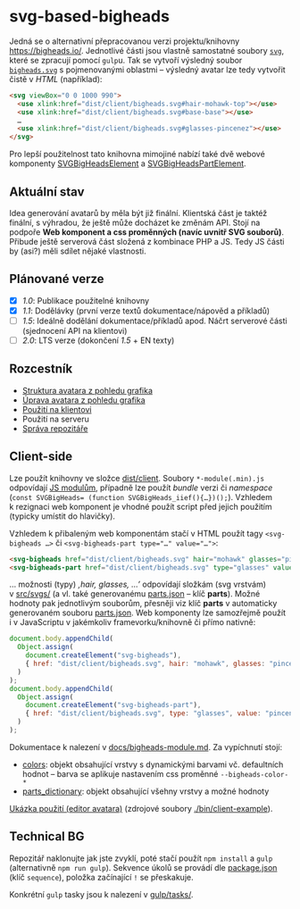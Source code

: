 # svg-based-bigheads
Jedná se o alternativní přepracovanou verzi projektu/knihovny https://bigheads.io/. Jednotlivé části jsou vlastně samostatné soubory [`svg`](src/svgs/bigheads-parts/), které se zpracují pomocí `gulp`u.
Tak se vytvoří výsledný soubor [`bigheads.svg`](./dist/client/bigheads.svg) s pojmenovanými oblastmi – výsledný avatar lze tedy vytvořit čistě v *HTML* (například):
```html
<svg viewBox="0 0 1000 990">
  <use xlink:href="dist/client/bigheads.svg#hair-mohawk-top"></use>
  <use xlink:href="dist/client/bigheads.svg#base-base"></use>
  …
  <use xlink:href="dist/client/bigheads.svg#glasses-pincenez"></use>
</svg>
```
Pro lepší použitelnost tato knihovna mimojiné nabízí také dvě webové komponenty [SVGBigHeadsElement](docs/bigheads-module.md#SVGBigHeadsElement) a [SVGBigHeadsPartElement](docs/bigheads-module.md#SVGBigHeadsPartElement).

## Aktuální stav
Idea generování avatarů by měla být již finální. Klientská část je taktéž finální, s výhradou, že ještě může docházet ke změnám API. Stojí na podpoře **Web komponent a css proměnných (navíc uvnitř SVG souborů)**.
Přibude ještě serverová část složená z kombinace PHP a JS. Tedy JS části by (asi?) měli sdílet nějaké vlastnosti.

## Plánované verze
- [x] *1.0*: Publikace použitelné knihovny
- [x] *1.1*: Dodělávky (první verze textů dokumentace/nápověd a příkladů)
- [ ] *1.5*: Ideálně dodělání dokumentace/příkladů apod. Náčrt serverové části (sjednocení API na klientovi)
- [ ] *2.0*: LTS verze (dokončení *1.5* + EN texty)

## Rozcestník
- [Struktura avatara z pohledu grafika](docs/svgs.cs.md)
- [Úprava avatara z pohledu grafika](docs/svgs_edit.cs.md)
- [Použití na klientovi](#client-side)
- Použití na serveru
- [Správa repozitáře](#technical-bg)

## Client-side
Lze použít knihovny ve složce [dist/client](dist/client). Soubory `*-module(.min).js` odpovídají [JS modulům](https://developer.mozilla.org/en-US/docs/Web/JavaScript/Guide/Modules), případně lze použít *bundle* verzi či *namespace* (`const SVGBigHeads= (function SVGBigHeads_iief(){…})();`). Vzhledem k rezignaci web komponent je vhodné použít script před jejich použitím (typicky umístit do hlavičky).

Vzhledem k přibaleným web komponentám stačí v HTML použít tagy `<svg-bigheads …>` či `<svg-bigheads-part type="…" value="…">`:
```html
<svg-bigheads href="dist/client/bigheads.svg" hair="mohawk" glasses="pincenez">
<svg-bigheads-part href="dist/client/bigheads.svg" type="glasses" value="pincenez">
```
… možnosti (typy) *‚hair, glasses, …’* odpovídají složkám (svg vrstvám) v [src/svgs/](src/svgs/) (a vl. také generovanému [parts.json](src/svgs/parts.json) – klíč **parts**).
Možné hodnoty pak jednotlivým souborům, přesněji viz klíč **parts** v automaticky generovaném souboru [parts.json](src/svgs/parts.json).
Web komponenty lze samozřejmě použít i v JavaScriptu v jakémkoliv framevorku/knihovně či přímo nativně:
```js
document.body.appendChild(
  Object.assign(
    document.createElement("svg-bigheads"),
    { href: "dist/client/bigheads.svg", hair: "mohawk", glasses: "pincenez" }
  )
);
document.body.appendChild(
  Object.assign(
    document.createElement("svg-bigheads-part"),
    { href: "dist/client/bigheads.svg", type: "glasses", value: "pincenez" }
  )
);
```

Dokumentace k nalezení v [docs/bigheads-module.md](docs/bigheads-module.md). Za vypíchnutí stojí:
- [colors](docs/bigheads-module.md#colors): objekt obsahující vrstvy s dynamickými barvami vč. defaultních hodnot – barva se aplikuje nastavením css proměnné `--bigheads-color-*`
- [parts_dictionary](docs/bigheads-module.md#parts_dictionary): objekt obsahující všehny vrstvy a možné hodnoty

[Ukázka použití (editor avatara)](https://refined-github-html-preview.kidonng.workers.dev/IndigoMultimediaTeam/svg-based-bigheads/raw/master/dist/client-example/index.html) (zdrojové soubory [./bin/client-example](./dist/client-example/)).

## Technical BG
Repozitář naklonujte jak jste zvyklí, poté stačí použít `npm install` a `gulp` (alternativně `npm run gulp`). Sekvence úkolů se provádí dle [package.json](package.json) (klíč `sequence`), položka začínající `!` se přeskakuje.

Konkrétní `gulp` tasky jsou k nalezení v [gulp/tasks/](gulp/tasks/).